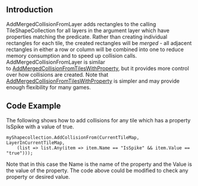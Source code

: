 ## Introduction

AddMergedCollisionFromLayer adds rectangles to the calling TileShapeCollection for all layers in the argument layer which have properties matching the predicate. Rather than creating individual rectangles for each tile, the created rectangles will be *merged* - all adjacent rectangles in either a row or column will be combined into one to reduce memory consumption and to speed up collision calls. AddMergedCollisionFromLayer is similar to [AddMergedCollisionFromTilesWithProperty](/documentation/tools/tiled-plugin/glue-gluevault-component-pages-tile-graphics-plugin-tileshapecollection/addmergedcollisionfromtileswithproperty.md), but it provides more control over how collisions are created. Note that [AddMergedCollisionFromTilesWithProperty](/documentation/tools/tiled-plugin/glue-gluevault-component-pages-tile-graphics-plugin-tileshapecollection/addmergedcollisionfromtileswithproperty.md) is simpler and may provide enough flexibility for many games.

## Code Example

The following shows how to add collisions for any tile which has a property IsSpike with a value of true.

``` lang:c#
myShapecollection.AddCollisionFrom(CurrentTileMap, LayerInCurrentTileMap, 
    (list => list.Any(item => item.Name == "IsSpike" && item.Value == "true")));
```

Note that in this case the Name is the name of the property and the Value is the value of the property. The code above could be modified to check any property or desired value.    
